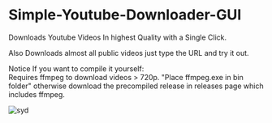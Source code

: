 # Simple-Youtube-Downloader-GUI
Downloads Youtube Videos In highest Quality with a Single Click.

Also Downloads almost all public videos just type the URL and try it out.

Notice If you want to compile it yourself:  
Requires ffmpeg to download videos > 720p. "Place ffmpeg.exe in bin folder"
otherwise download the precompiled release in releases page which includes ffmpeg.


![syd](https://user-images.githubusercontent.com/16824301/179304640-913b81b9-ffb9-4f69-9832-00360653bceb.png)
